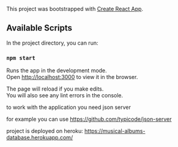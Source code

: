 This project was bootstrapped with [Create React App](https://github.com/facebook/create-react-app).

## Available Scripts

In the project directory, you can run:

### `npm start`

Runs the app in the development mode.<br />
Open [http://localhost:3000](http://localhost:3000) to view it in the browser.

The page will reload if you make edits.<br />
You will also see any lint errors in the console.

to work with the application you need json server

for example you can use https://github.com/typicode/json-server

project is deployed on heroku: https://musical-albums-database.herokuapp.com/

